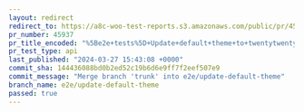 ```yaml
---
layout: redirect
redirect_to: https://a8c-woo-test-reports.s3.amazonaws.com/public/pr/45937/api/index.html
pr_number: 45937
pr_title_encoded: "%5Be2e+tests%5D+Update+default+theme+to+twentytwentythree"
pr_test_type: api
last_published: "2024-03-27 15:43:08 +0000"
commit_sha: 144436088bd0b2ed52c19b6d6e9ff7f2eef507e9
commit_message: "Merge branch 'trunk' into e2e/update-default-theme"
branch_name: e2e/update-default-theme
passed: true
---
```

